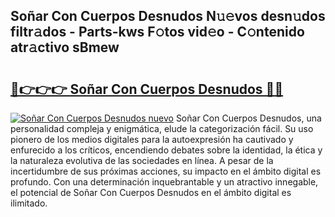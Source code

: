 ## Soñar Con Cuerpos Desnudos N𝚞𝚎vos desn𝚞dos filtr𝚊dos - Parts-kws F𝚘tos vid𝚎o - C𝚘ntenido atr𝚊ctivo sBmew

# <h2><a href="http://mbbeclo.tromn.icu/?c=So%c3%b1ar+Con+Cuerpos+Desnudos">🔗👉👉👉 Soñar Con Cuerpos Desnudos 🔗🔗</a></h2>

[![Soñar Con Cuerpos Desnudos nuevo](https://i.imgur.com/pEAQMta.gif)](http://mbbeclo.tromn.icu/?c=So%c3%b1ar+Con+Cuerpos+Desnudos)
Soñar Con Cuerpos Desnudos, una personalidad compleja y enigmática, elude la categorización fácil. Su uso pionero de los medios digitales para la autoexpresión ha cautivado y enfurecido a los críticos, encendiendo debates sobre la identidad, la ética y la naturaleza evolutiva de las sociedades en línea. A pesar de la incertidumbre de sus próximas acciones, su impacto en el ámbito digital es profundo. Con una determinación inquebrantable y un atractivo innegable, el potencial de Soñar Con Cuerpos Desnudos en el ámbito digital es ilimitado.
